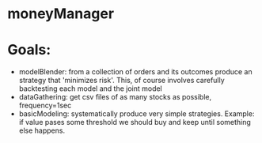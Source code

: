 # moneyManager

Goals:
========================
* modelBlender: from a collection of orders and its outcomes produce an strategy that 'minimizes risk'. This, of course involves carefully backtesting each model and the joint model
* dataGathering: get csv files of as many stocks as possible, frequency=1sec
* basicModeling: systematically produce very simple strategies. Example: if value pases some threshold we should buy and keep until something else happens.

